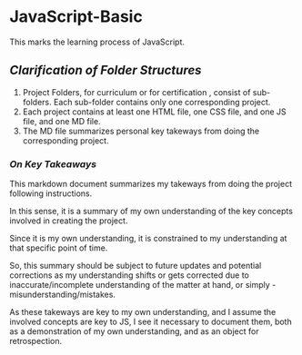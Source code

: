 # JavaScript-Basic

 This marks the learning process of JavaScript.

## *Clarification of Folder Structures*

1. Project Folders, for curriculum or for certification , consist of sub-folders. Each sub-folder contains only one corresponding project.
2. Each project contains at least one HTML file, one CSS file, and one JS file, and one MD file.
3. The MD file summarizes personal key takeways from doing the corresponding project.

### *On Key Takeaways*

This markdown document summarizes my takeways from doing the project following instructions.</br>

In this sense, it is a summary of my own understanding of the key concepts involved in creating the project.</br>

Since it is my own understanding, it is constrained to my understanding at that specific point of time.</br>

So, this summary should be subject to future updates and potential corrections as my understanding shifts or gets corrected due to inaccurate/incomplete understanding of the matter at hand, or simply - misunderstanding/mistakes.</br>

As these takeways are key to my own understanding, and I assume the involved concepts are key to JS, I see it necessary to document them, both as a demonstration of my own understanding, and as an object for retrospection.</br>
